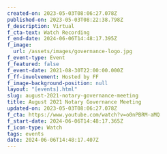 ```yaml
---
created-on: 2023-05-03T08:06:27.078Z
published-on: 2023-05-03T08:22:38.798Z
f_description: Virtual
f_cta-text: Watch Recording
f_end-date: 2024-06-06T14:48:17.395Z
f_image:
  url: /assets/images/governance-logo.jpg
f_event-type: Event
f_featured: false
f_event-date: 2021-08-30T22:00:00.000Z
f_ff-involvement: Hosted by FF
f_image-background-position: null
layout: "[events].html"
slug: august-2021-notary-governance-meeting
title: August 2021 Notary Governance Meeting
updated-on: 2023-05-03T08:06:27.078Z
f_cta: https://www.youtube.com/watch?v=o0nPBRM-aMQ
f_start-date: 2024-06-06T14:48:17.365Z
f_icon-type: Watch
tags: events
date: 2024-06-06T14:48:17.407Z
---
```

